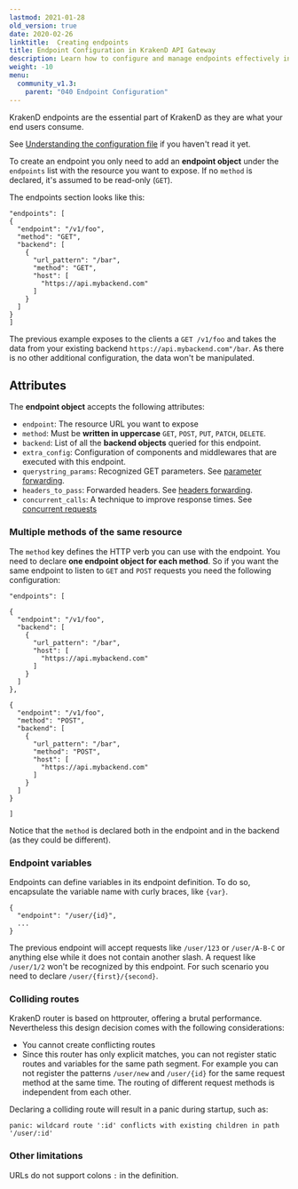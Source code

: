 ```yaml
---
lastmod: 2021-01-28
old_version: true
date: 2020-02-26
linktitle:  Creating endpoints
title: Endpoint Configuration in KrakenD API Gateway
description: Learn how to configure and manage endpoints effectively in KrakenD API Gateway, enabling seamless integration and orchestration of microservices.
weight: -10
menu:
  community_v1.3:
    parent: "040 Endpoint Configuration"
---
```

KrakenD endpoints are the essential part of KrakenD as they are what your end users consume. 

See [Understanding the configuration file](/docs/v1.3/configuration/structure/) if you haven't read it yet.

To create an endpoint you only need to add an **endpoint object** under the `endpoints` list with the resource you want to expose. If no `method` is declared, it's assumed to be read-only (`GET`).

The endpoints section looks like this:

    "endpoints": [
    {
      "endpoint": "/v1/foo",
      "method": "GET",
      "backend": [
        {
          "url_pattern": "/bar",
          "method": "GET",
          "host": [
            "https://api.mybackend.com"
          ]
        }
      ]
    }
    ]

The previous example exposes to the clients a `GET /v1/foo` and takes the data from your existing backend `https://api.mybackend.com"/bar`. As there is no other additional configuration, the data won't be manipulated. 

## Attributes
The **endpoint object** accepts the following attributes:

- `endpoint`: The resource URL you want to expose
- `method`: Must be **written in uppercase** `GET`, `POST`, `PUT`, `PATCH`, `DELETE`.
- `backend`: List of all the **backend objects** queried for this endpoint. 
- `extra_config`: Configuration of components and middlewares that are executed with this endpoint.
- `querystring_params`: Recognized GET parameters. See [parameter forwarding](/docs/v1.3/endpoints/parameter-forwarding/).
- `headers_to_pass`: Forwarded headers. See [headers forwarding](/docs/v1.3/endpoints/parameter-forwarding/#headers-forwarding).
- `concurrent_calls`: A technique to improve response times. See [concurrent requests](/docs/v1.3/endpoints/concurrent-requests/)


### Multiple methods of the same resource

The `method` key defines the HTTP verb you can use with the endpoint. You need to declare **one endpoint object for each method**. So if you want the same endpoint to listen to `GET` and `POST` requests you need the following configuration:

    "endpoints": [
    
    {
      "endpoint": "/v1/foo",
      "backend": [
        {
          "url_pattern": "/bar",
          "host": [
            "https://api.mybackend.com"
          ]
        }
      ]
    },

    {
      "endpoint": "/v1/foo",
      "method": "POST",
      "backend": [
        {
          "url_pattern": "/bar",
          "method": "POST",
          "host": [
            "https://api.mybackend.com"
          ]
        }
      ]
    }

    ]

Notice that the `method` is declared both in the endpoint and in the backend (as they could be different). 

### Endpoint variables

Endpoints can define variables in its endpoint definition. To do so, encapsulate the variable name with curly braces, like `{var}`. 

    {
      "endpoint": "/user/{id}",
      ...
    }

The previous endpoint will accept requests like `/user/123` or `/user/A-B-C` or anything else while it does not contain another slash. A request like `/user/1/2` won't be recognized by this endpoint. For such scenario you need to declare `/user/{first}/{second}`.

### Colliding routes

KrakenD router is based on httprouter, offering a brutal performance. Nevertheless this design decision comes with the following considerations:

- You cannot create conflicting routes
- Since this router has only explicit matches, you can not register static routes and variables for the same path segment. For example you can not register the patterns `/user/new` and `/user/{id}` for the same request method at the same time. The routing of different request methods is independent from each other.

Declaring a colliding route will result in a panic during startup, such as:

    panic: wildcard route ':id' conflicts with existing children in path '/user/:id'

### Other limitations
URLs do not support colons `:` in the definition.

